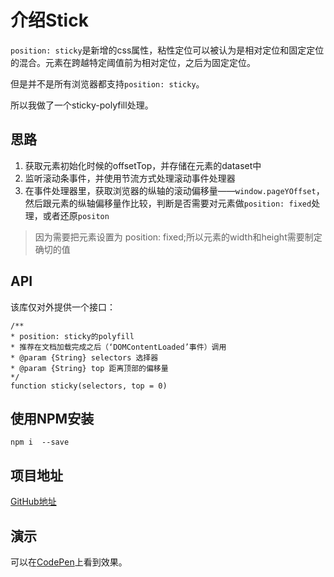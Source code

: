 # 介绍Stick

`position: sticky`是新增的css属性，粘性定位可以被认为是相对定位和固定定位的混合。元素在跨越特定阈值前为相对定位，之后为固定定位。

但是并不是所有浏览器都支持`position: sticky`。

所以我做了一个sticky-polyfill处理。

## 思路

1. 获取元素初始化时候的offsetTop，并存储在元素的dataset中
2. 监听滚动条事件，并使用节流方式处理滚动事件处理器
3. 在事件处理器里，获取浏览器的纵轴的滚动偏移量——`window.pageYOffset`，然后跟元素的纵轴偏移量作比较，判断是否需要对元素做`position: fixed`处理，或者还原`positon`

> 因为需要把元素设置为 position: fixed;所以元素的width和height需要制定确切的值

## API

该库仅对外提供一个接口：

```
/**
* position: sticky的polyfill
* 推荐在文档加载完成之后（‘DOMContentLoaded’事件）调用
* @param {String} selectors 选择器
* @param {String} top 距离顶部的偏移量
*/
function sticky(selectors, top = 0)
```

## 使用NPM安装

```
npm i  --save
```

## 项目地址

[GitHub地址](https://github.com/coconilu/sticky-polyfill)

## 演示

可以在[CodePen](https://codepen.io/coconilu/pen/LXYKPJ)上看到效果。